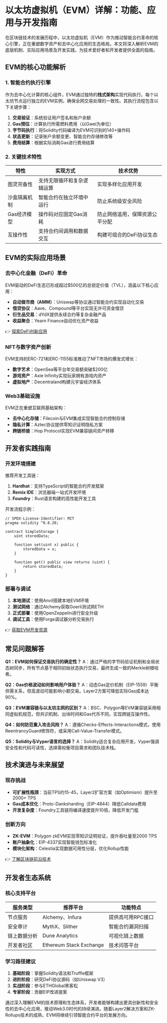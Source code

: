 # 以太坊虚拟机（EVM）详解：功能、应用与开发指南

在区块链技术的发展历程中，以太坊虚拟机（EVM）作为推动智能合约革命的核心引擎，正在重塑数字资产和去中心化应用的生态格局。本文将深入解析EVM的底层机制、实际应用场景及开发实践，为技术爱好者和开发者提供全面的指南。

## EVM的核心功能解析

### 1. 智能合约执行引擎
作为去中心化计算的核心组件，EVM通过独特的**栈式架构**实现代码执行。每个以太坊节点运行独立的EVM实例，确保全网交易处理的一致性。其执行流程包含以下关键步骤：

1. **交易验证**：系统验证用户签名和账户余额
2. **Gas预估**：计算执行所需燃料费用（以Gwei为单位）
3. **字节码执行**：将Solidity代码编译为EVM可识别的140+操作码
4. **状态更新**：记录账户余额变更、智能合约存储修改等
5. **费用结算**：根据实际消耗Gas进行费用结算

### 2. 关键技术特性
| 特性          | 实现方式                          | 技术优势                          |
|---------------|-----------------------------------|-----------------------------------|
| 图灵完备性    | 支持无限循环和复杂逻辑运算         | 实现多样化应用开发                 |
| 沙盒隔离机制  | 智能合约在独立环境中运行           | 防止系统级安全风险                 |
| Gas经济模型   | 操作码对应固定Gas消耗               | 防止网络滥用，保障资源公平分配     |
| 互操作性      | 支持合约间调用和数据交互           | 构建可组合的DeFi协议生态           |

## EVM的实际应用场景

### 去中心化金融（DeFi）革命
EVM驱动的DeFi生态已形成超过$500亿的总锁定价值（TVL），涵盖以下核心应用：
- **自动做市商（AMM）**：Uniswap等协议通过智能合约实现自动化交易
- **借贷协议**：Aave、Compound等平台实现无许可资金借贷
- **衍生品交易**：dYdX提供永续合约等复杂金融产品
- **收益聚合**：Yearn Finance自动优化资产收益

👉 [探索DeFi创新应用](https://bit.ly/okx_welcome)

### NFT与数字资产创新
EVM支持的ERC-721和ERC-1155标准推动了NFT市场的爆发式增长：
- **数字艺术**：OpenSea等平台年交易额突破$200亿
- **游戏资产**：Axie Infinity实现玩家拥有游戏内资产
- **虚拟地产**：Decentraland构建元宇宙经济体系

### Web3基础设施
EVM正在重塑互联网基础架构：
- **去中心化存储**：Filecoin与EVM集成实现智能合约控制存储
- **隐私计算**：Aztec协议提供零知识证明隐私方案
- **跨链桥接**：Hop Protocol实现EVM兼容链间资产转移

## 开发者实践指南

### 开发环境搭建
推荐开发工具链：
1. **Hardhat**：支持TypeScript的智能合约开发框架
2. **Remix IDE**：浏览器端一站式开发环境
3. **Foundry**：Rust语言构建的高性能开发工具

开发流程示例：
```solidity
// SPDX-License-Identifier: MIT
pragma solidity ^0.8.20;

contract SimpleStorage {
    uint storedData;

    function set(uint x) public {
        storedData = x;
    }

    function get() public view returns (uint) {
        return storedData;
    }
}
```

### 部署与调试
1. **本地测试**：使用Anvil搭建本地EVM环境
2. **测试网络**：通过Alchemy获取Goerli测试网ETH
3. **正式部署**：使用OpenZeppelin进行安全升级
4. **调试工具**：使用Forge调试器分析交易执行

👉 [获取EVM开发资源](https://bit.ly/okx_welcome)

## 常见问题解答

**Q1：EVM如何保证交易执行的确定性？**
A：通过严格的字节码验证机制和全局状态树同步，所有节点基于相同初始状态执行交易，最终生成一致的Merkle树根哈希。

**Q2：Gas价格波动如何影响用户体验？**
A：动态Gas定价机制（EIP-1559）平衡供需关系，但高波动可能影响小额交易。Layer2方案可降低实际Gas成本达90%。

**Q3：EVM兼容链与以太坊主网的区别？**
A：BSC、Polygon等EVM兼容链采用相同虚拟机规范，但共识机制、出块时间和Gas代币不同，实现跨链互操作性。

**Q4：如何防范重入攻击风险？**
A：遵循Checks-Effects-Interactions模式，使用ReentrancyGuard修饰符，或采用Call-Value-Transfer模式。

**Q5：Solidity与Vyper语言的选择？**
A：Solidity适合复杂应用开发，Vyper强调安全性和代码可读性，选择需权衡项目需求和团队技术栈。

## 技术演进与未来展望

### 现存挑战
- **可扩展性瓶颈**：当前TPS约15-45，Layer2扩容方案（如Optimism）提升至2000+ TPS
- **Gas成本优化**：Proto-Danksharding（EIP-4844）降低Calldata费用
- **开发复杂度**：Foundry工具链将编译速度提升10倍，降低开发门槛

### 创新方向
- **ZK-EVM**：Polygon zkEVM实现零知识证明验证，提升吞吐量至2000 TPS
- **账户抽象化**：EIP-4337实现智能钱包标准化
- **模块化架构**：Celestia实现数据可用性分层，优化Rollup性能

👉 [了解区块链前沿技术](https://bit.ly/okx_welcome)

## 开发者生态系统

### 核心支持平台
| 服务类型       | 推荐平台                  | 功能特点                      |
|----------------|---------------------------|-----------------------------|
| 节点服务       | Alchemy、Infura           | 提供高可用RPC接口              |
| 安全审计       | MythX、Slither            | 智能合约漏洞扫描              |
| 链上数据分析   | Dune Analytics            | 可视化链上数据                |
| 开发者社区     | Ethereum Stack Exchange   | 技术问答平台                  |

### 学习路径建议
1. **基础阶段**：掌握Solidity语法和Truffle框架
2. **进阶阶段**：研究DeFi协议源码（如Uniswap V3）
3. **实战阶段**：参与ETHGlobal黑客松
4. **专家阶段**：贡献EIP改进提案

通过深入理解EVM的技术原理和生态体系，开发者能够构建出更具创新性和安全性的去中心化应用，推动Web3.0时代的持续演进。随着Layer2解决方案和ZK-Rollups技术的成熟，EVM将继续引领智能合约平台的发展方向。